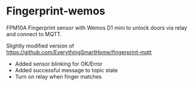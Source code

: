 # Fingerprint-wemos
FPM10A Fingerprint sensor with Wemos D1 mini to unlock doors via relay and connect to MQTT.

Slightly modified version of https://github.com/EverythingSmartHome/fingerprint-mqtt
 - Added sensor blinking for OK/Error
 - Added successful message to topic state
 - Turn on relay when finger matches

